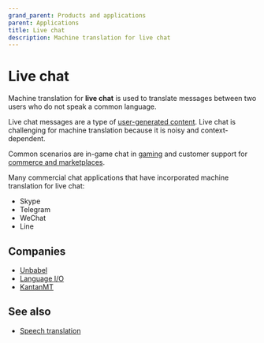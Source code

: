 ```yaml
---
grand_parent: Products and applications
parent: Applications
title: Live chat
description: Machine translation for live chat
---
```


# Live chat

Machine translation for **live chat** is used to translate messages between two users who do not speak a common language.

Live chat messages are a type of [user-generated content](user-generated-content.md). Live chat is challenging for machine translation because it is noisy and context-dependent.

Common scenarios are in-game chat in [gaming](gaming.md) and customer support for [commerce and marketplaces](commerce-and-marketplaces.md).

Many commercial chat applications that have incorporated machine translation for live chat:

- Skype
- Telegram
- WeChat
- Line

## Companies

* [Unbabel](/more/companies.md#unbabel)
* [Language I/O](/more/companies.md#language-io)
* [KantanMT](/more/companies.md#kantanmt)

## See also

* [Speech translation](/building-and-applications/other-input-types/speech.md)
